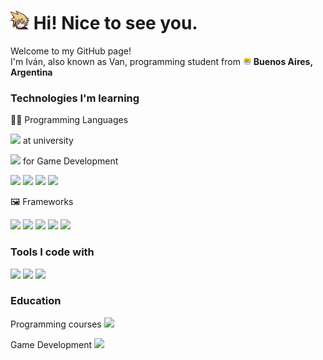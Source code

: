 <h1><img src="ff7-cloud.png" width="30"/> Hi! Nice to see you.</h1>


<p>Welcome to my GitHub page! </br> I'm Iván, also known as Van, programming student from <img src="meow_argentina.png" width="13"/> <b>Buenos Aires, Argentina</b></p>
<h3>Technologies I'm learning</h3>
<p>🧑‍💻 Programming Languages</p>
<p>
	<p><img src="https://img.shields.io/badge/C-00599C?logo=c&logoColor=white"/> at university</p>
 	<p><img src="https://img.shields.io/badge/C++-%2300599C.svg?logo=c%2B%2B&logoColor=white"/> for Game Development</p>
	</p>
 <p>
	<img src="https://img.shields.io/badge/HTML-%23E34F26.svg?logo=html5&logoColor=white"/>
	<img src="https://img.shields.io/badge/CSS-1572B6?logo=css3&logoColor=fff"/>
	<img src="https://img.shields.io/badge/JavaScript-F7DF1E?logo=javascript&logoColor=000"/>
	<img src="https://img.shields.io/badge/Python-3776AB?logo=python&logoColor=fff"/>
</p>
<p>🖼️ Frameworks</p>
<p>
<img src="https://img.shields.io/badge/Express.js-%23404d59.svg?logo=express&logoColor=%2361DAFB"/>
<img src="https://img.shields.io/badge/Less-1D365D?logo=less&logoColor=fff"/>
<img src="https://img.shields.io/badge/Next.js-black?logo=next.js&logoColor=white"/>
<img src="https://img.shields.io/badge/Node.js-6DA55F?logo=node.js&logoColor=white"/>
<img src="https://img.shields.io/badge/React-%2320232a.svg?logo=react&logoColor=%2361DAFB"/>
</p>
<h3>Tools I code with</h3>
<p>
<img class="unreal" src="https://img.shields.io/badge/Unreal%20Engine-%23313131.svg?logo=unrealengine&logoColor=white)"/>
	<img src="https://custom-icon-badges.demolab.com/badge/Visual%20Studio%20Code-0078d7.svg?logo=vsc&logoColor=white"/>
	<img src="https://img.shields.io/badge/Git-F05032?logo=git&logoColor=fff"/>
</p>
<h3>Education</h3>
<p>Programming courses <img src="https://img.shields.io/badge/freeCodeCamp-0A0A23?logo=freecodecamp&logoColor=fff"/></p>
<p>Game Development <img src="https://img.shields.io/badge/Udemy-A435F0?logo=udemy&logoColor=fff"/></p>
 
